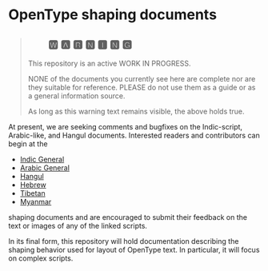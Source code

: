 # OpenType shaping documents #

> ## &nbsp;&nbsp;&nbsp;&nbsp;&nbsp;&nbsp;&nbsp;&nbsp;&#127366; &#127344; &#127361; &#127357; &#127352; &#127357; &#127350; ##
>
> This repository is an active WORK IN PROGRESS.
>
> NONE of the documents you currently see here are complete
> nor are they suitable for reference. PLEASE do not use
> them as a guide or as a general information source.
>
> As long as this warning text remains visible, the above 
> holds true. 

At present, we are seeking comments and bugfixes on the Indic-script,
Arabic-like, and Hangul documents. Interested readers and contributors
can begin at the

  - [Indic General](opentype-shaping-indic-general.md) 
  - [Arabic General](opentype-shaping-arabic-general.md)
  - [Hangul](opentype-shaping-hangul.md)
  - [Hebrew](opentype-shaping-hebrew.md)
  - [Tibetan](opentype-shaping-tibetan.md)
  - [Myanmar](opentype-shaping-myanmar.md)
  
shaping documents and are encouraged to submit their feedback
on the text or images of any of the linked scripts.

In its final form, this repository will hold documentation describing
the shaping behavior used for layout of OpenType text. In particular,
it will focus on complex scripts.
